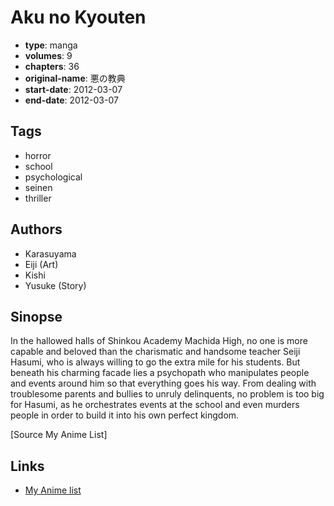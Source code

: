 # Aku no Kyouten

-   **type**: manga
-   **volumes**: 9
-   **chapters**: 36
-   **original-name**: 悪の教典
-   **start-date**: 2012-03-07
-   **end-date**: 2012-03-07

## Tags

-   horror
-   school
-   psychological
-   seinen
-   thriller

## Authors

-   Karasuyama
-   Eiji (Art)
-   Kishi
-   Yusuke (Story)

## Sinopse

In the hallowed halls of Shinkou Academy Machida High, no one is more capable and beloved than the charismatic and handsome teacher Seiji Hasumi, who is always willing to go the extra mile for his students. But beneath his charming facade lies a psychopath who manipulates people and events around him so that everything goes his way. From dealing with troublesome parents and bullies to unruly delinquents, no problem is too big for Hasumi, as he orchestrates events at the school and even murders people in order to build it into his own perfect kingdom.

[Source My Anime List]

## Links

-   [My Anime list](https://myanimelist.net/manga/48483/Aku_no_Kyouten)
